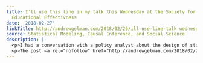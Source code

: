 ```yaml
---
title: I’ll use this line in my talk this Wednesday at the Society for Research on
  Educational Effectivness
date: '2018-02-27'
linkTitle: http://andrewgelman.com/2018/02/26/ill-use-line-talk-wednesday-society-research-educational-effectivness/
source: Statistical Modeling, Causal Inference, and Social Science
description: |-
  <p>I had a conversation with a policy analyst about the design of studies for program evaluation&#8212;the post is scheduled to appear in a few months&#8212;and he expressed some frustration: The idea of evidence based policy has put a gun to our heads as researchers to give binary responses with absolute confidence to a question that [&#8230;]</p>
  <p>The post <a rel="nofollow" href="http://andrewgelman.com/2018/02/26/ill-use-line-talk-wednesday-society-research-educational-effectivness/">I&#821
---
```

